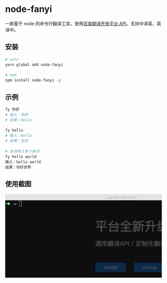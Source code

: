 # node-fanyi

一款基于 node 的命令行翻译工具，使用[百度翻译开放平台 API](https://api.fanyi.baidu.com/api/trans/product/index)。支持中译英、英译中。

## 安装

```bash
# yarn
yarn global add node-fanyi

# npm
npm install node-fanyi -g
```

## 示例

```bash
fy 你好
# 输入：你好
# 结果：Hello

fy hello
# 输入：hello
# 结果：你好

# 支持传入多个单词
fy hello world
输入：hello world
结果：你好世界
```

## 使用截图

![demo](https://github.com/nbhaohao/node-fanyi/raw/master/demo/node-fanyi-demo.gif)
